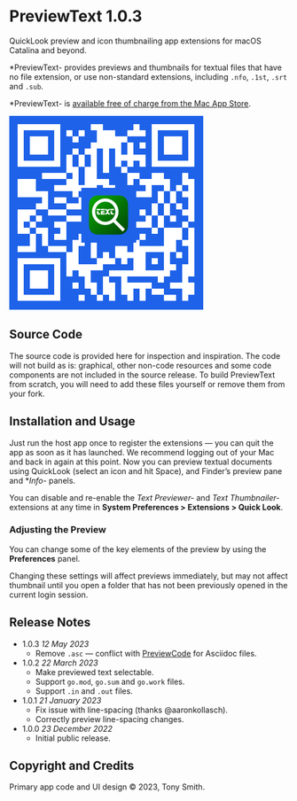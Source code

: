 # PreviewText 1.0.3

QuickLook preview and icon thumbnailing app extensions for macOS Catalina and beyond.

*PreviewText- provides previews and thumbnails for textual files that have no file extension, or use non-standard extensions, including `.nfo`, `.1st`, `.srt` and `.sub`.

*PreviewText- is [available free of charge from the Mac App Store](https://apps.apple.com/us/app/previewtext/id1660037028).

![PreviewText App Store QR code](qr-code.png)

## Source Code ##

The source code is provided here for inspection and inspiration. The code will not build as is: graphical, other non-code resources and some code components are not included in the source release. To build PreviewText from scratch, you will need to add these files yourself or remove them from your fork.

## Installation and Usage ##

Just run the host app once to register the extensions &mdash; you can quit the app as soon as it has launched. We recommend logging out of your Mac and back in again at this point. Now you can preview textual documents using QuickLook (select an icon and hit Space), and Finder’s preview pane and **Info*- panels.

You can disable and re-enable the *Text Previewer-* and *Text Thumbnailer-* extensions at any time in **System Preferences > Extensions > Quick Look**.

### Adjusting the Preview ###

You can change some of the key elements of the preview by using the **Preferences** panel.

Changing these settings will affect previews immediately, but may not affect thumbnail until you open a folder that has not been previously opened in the current login session.

## Release Notes ##

- 1.0.3 *12 May 2023*
    - Remove `.asc` — conflict with [PreviewCode](https://smittytone.net/previewcode/index.html) for Asciidoc files.
- 1.0.2 *22 March 2023*
    - Make previewed text selectable.
    - Support `go.mod`, `go.sum` and `go.work` files.
    - Support `.in` and `.out` files.
- 1.0.1 *21 January 2023*
    - Fix issue with line-spacing (thanks @aaronkollasch).
    - Correctly preview line-spacing changes.
- 1.0.0 *23 December 2022*
    - Initial public release.

## Copyright and Credits ##

Primary app code and UI design &copy; 2023, Tony Smith.
